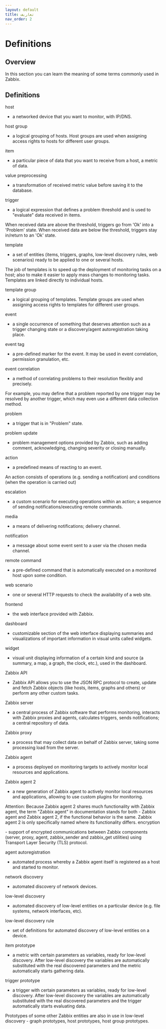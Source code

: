 ```yaml
---
layout: default
title: تعاریف
nav_order: 2
---
```


# Definitions
## Overview
In this section you can learn the meaning of some terms commonly used in Zabbix.

## Definitions
host

- a networked device that you want to monitor, with IP/DNS.

host group

- a logical grouping of hosts. Host groups are used when assigning access rights to hosts for different user groups.

item

- a particular piece of data that you want to receive from a host, a metric of data.

value preprocessing

- a transformation of received metric value before saving it to the database.

trigger

- a logical expression that defines a problem threshold and is used to "evaluate" data received in items.

When received data are above the threshold, triggers go from 'Ok' into a 'Problem' state. When received data are below the threshold, triggers stay in/return to an 'Ok' state.

template

- a set of entities (items, triggers, graphs, low-level discovery rules, web scenarios) ready to be applied to one or several hosts.

The job of templates is to speed up the deployment of monitoring tasks on a host; also to make it easier to apply mass changes to monitoring tasks. Templates are linked directly to individual hosts.

template group

- a logical grouping of templates. Template groups are used when assigning access rights to templates for different user groups.

event

- a single occurrence of something that deserves attention such as a trigger changing state or a discovery/agent autoregistration taking place.

event tag

- a pre-defined marker for the event. It may be used in event correlation, permission granulation, etc.

event correlation

- a method of correlating problems to their resolution flexibly and precisely.

For example, you may define that a problem reported by one trigger may be resolved by another trigger, which may even use a different data collection method.

problem

- a trigger that is in "Problem" state.

problem update

- problem management options provided by Zabbix, such as adding comment, acknowledging, changing severity or closing manually.

action

- a predefined means of reacting to an event.

An action consists of operations (e.g. sending a notification) and conditions (when the operation is carried out)

escalation

- a custom scenario for executing operations within an action; a sequence of sending notifications/executing remote commands.

media

- a means of delivering notifications; delivery channel.

notification

- a message about some event sent to a user via the chosen media channel.

remote command

- a pre-defined command that is automatically executed on a monitored host upon some condition.

web scenario

- one or several HTTP requests to check the availability of a web site.

frontend

- the web interface provided with Zabbix.

dashboard

- customizable section of the web interface displaying summaries and visualizations of important information in visual units called widgets.

widget

- visual unit displaying information of a certain kind and source (a summary, a map, a graph, the clock, etc.), used in the dashboard.

Zabbix API

- Zabbix API allows you to use the JSON RPC protocol to create, update and fetch Zabbix objects (like hosts, items, graphs and others) or perform any other custom tasks.

Zabbix server

- a central process of Zabbix software that performs monitoring, interacts with Zabbix proxies and agents, calculates triggers, sends notifications; a central repository of data.

Zabbix proxy

- a process that may collect data on behalf of Zabbix server, taking some processing load from the server.

Zabbix agent

- a process deployed on monitoring targets to actively monitor local resources and applications.

Zabbix agent 2

- a new generation of Zabbix agent to actively monitor local resources and applications, allowing to use custom plugins for monitoring.
<dl><dt>
Attention: Because Zabbix agent 2 shares much functionality with Zabbix agent, the term "Zabbix agent" in documentation stands for both - Zabbix agent and Zabbix agent 2, if the functional behavior is the same. Zabbix agent 2 is only specifically named where its functionality differs.
encryption
</dt></dl>
- support of encrypted communications between Zabbix components (server, proxy, agent, zabbix_sender and zabbix_get utilities) using Transport Layer Security (TLS) protocol.

agent autoregistration

- automated process whereby a Zabbix agent itself is registered as a host and started to monitor.

network discovery

- automated discovery of network devices.

low-level discovery

- automated discovery of low-level entities on a particular device (e.g. file systems, network interfaces, etc).

low-level discovery rule

- set of definitions for automated discovery of low-level entities on a device.

item prototype

- a metric with certain parameters as variables, ready for low-level discovery. After low-level discovery the variables are automatically substituted with the real discovered parameters and the metric automatically starts gathering data.

trigger prototype

- a trigger with certain parameters as variables, ready for low-level discovery. After low-level discovery the variables are automatically substituted with the real discovered parameters and the trigger automatically starts evaluating data.

Prototypes of some other Zabbix entities are also in use in low-level discovery - graph prototypes, host prototypes, host group prototypes.
